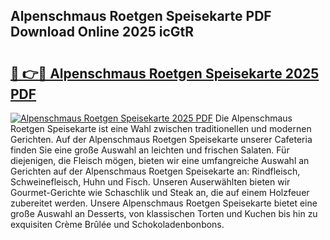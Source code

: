 ## Alpenschmaus Roetgen Speisekarte PDF Download Online 2025 icGtR

# <h2><a href="http://gc6ssmc.nevu.top/?p=Alpenschmaus+Roetgen+Speisekarte">🔗 👉🔴 Alpenschmaus Roetgen Speisekarte 2025 PDF</a></h2>

[![Alpenschmaus Roetgen Speisekarte 2025 PDF](https://i.imgur.com/dBaPXMq.png)](http://gc6ssmc.nevu.top/?p=Alpenschmaus+Roetgen+Speisekarte)
Die Alpenschmaus Roetgen Speisekarte ist eine Wahl zwischen traditionellen und modernen Gerichten. Auf der Alpenschmaus Roetgen Speisekarte unserer Cafeteria finden Sie eine große Auswahl an leichten und frischen Salaten. Für diejenigen, die Fleisch mögen, bieten wir eine umfangreiche Auswahl an Gerichten auf der Alpenschmaus Roetgen Speisekarte an: Rindfleisch, Schweinefleisch, Huhn und Fisch. Unseren Auserwählten bieten wir Gourmet-Gerichte wie Schaschlik und Steak an, die auf einem Holzfeuer zubereitet werden. Unsere Alpenschmaus Roetgen Speisekarte bietet eine große Auswahl an Desserts, von klassischen Torten und Kuchen bis hin zu exquisiten Crème Brûlée und Schokoladenbonbons.
